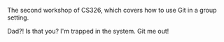 The second workshop of CS326, which covers how to use Git in a group setting.

Dad?! Is that you? I'm trapped in the system. Git me out!
